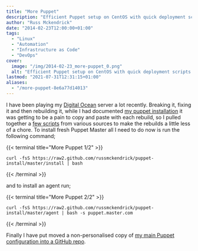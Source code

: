 ```yaml
---
title: "More Puppet"
description: "Efficient Puppet setup on CentOS with quick deployment scripts for Puppet Master and Agents, including a GitHub repo for easy configuration management."
author: "Russ Mckendrick"
date: "2014-02-23T12:00:00+01:00"
tags:
  - "Linux"
  - "Automation"
  - "Infrastructure as Code"
  - "DevOps"
cover:
  image: "/img/2014-02-23_more-puppet_0.png"
  alt: "Efficient Puppet setup on CentOS with quick deployment scripts for Puppet Master and Agents, including a GitHub repo for easy configuration management."
lastmod: "2021-07-31T12:31:15+01:00"
aliases:
  - "/more-puppet-8e6a77d14013"
---
```


I have been playing my [Digital Ocean](https://www.digitalocean.com/?refcode=52ec4dc3647e) server a lot recently. Breaking it, fixing it and then rebuilding it, while I had documented [my puppet installation](/2013/08/31/puppet-server-client-installation-centos-6.x/) it was getting to be a pain to copy and paste with each rebuild, so I pulled together a [few scripts](https://github.com/russmckendrick/puppet-install) from various sources to make the rebuilds a little less of a chore. To install fresh Puppet Master all I need to do now is run the following command;

{{< terminal title="More Puppet 1/2" >}}
```
curl -fsS https://raw2.github.com/russmckendrick/puppet-install/master/install | bash
```
{{< /terminal >}}

and to install an agent run;

{{< terminal title="More Puppet 2/2" >}}
```
curl -fsS https://raw2.github.com/russmckendrick/puppet-install/master/agent | bash -s puppet.master.com
```
{{< /terminal >}}

Finally I have put moved a non-personalised copy of [my main Puppet configuration into a GitHub repo](https://github.com/russmckendrick/puppet).

